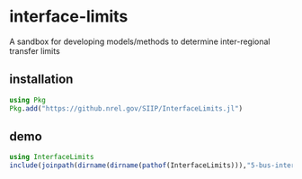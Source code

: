 # interface-limits

A sandbox for developing models/methods to determine inter-regional transfer limits

## installation

```julia
using Pkg
Pkg.add("https://github.nrel.gov/SIIP/InterfaceLimits.jl")
```

## demo

```julia
using InterfaceLimits
include(joinpath(dirname(dirname(pathof(InterfaceLimits))),"5-bus-interface-demo.jl"))
```
